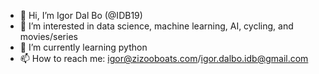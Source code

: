 - 👋 Hi, I’m Igor Dal Bo (@IDB19)
- 👀 I’m interested in data science, machine learning, AI, cycling, and movies/series
- 🌱 I’m currently learning python
- 📫 How to reach me: igor@zizooboats.com/igor.dalbo.idb@gmail.com

<!---
IDB19/IDB19 is a ✨ special ✨ repository because its `README.md` (this file) appears on your GitHub profile.
You can click the Preview link to take a look at your changes.
--->
